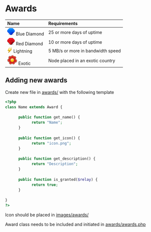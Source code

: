 # Awards

| Name | Requirements
| :--- | :-----
| ![Blue Diamond](images/awards/blue_diamond.png) Blue Diamond | 25 or more days of uptime
| ![Red Diamond](images/awards/red_diamond.png) Red Diamond | 10 or more days of uptime
| ![Lightning](images/awards/lightning_1.png) Lightning | 5 MB/s or more in bandwidth speed
| ![Exotic](images/awards/exotic.png) Exotic | Node placed in an exotic country

## Adding new awards

Create new file in [awards/](awards/) with the following template

```php
<?php
class Name extends Award {

      public function get_name() {
            return "Name";
      }

      public function get_icon() {
            return "icon.png";
      }

      public function get_description() {
            return "Description";
      }

      public function is_granted($relay) {
            return true;
      }

}
?>
```

Icon should be placed in [images/awards/](images/awards/)

Award class needs to be included and initiated in [awards/awards.php](awards/awards.php)
